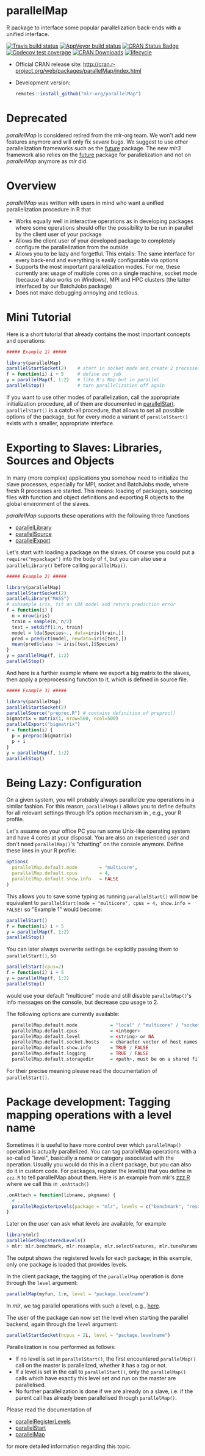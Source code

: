 # parallelMap

R package to interface some popular parallelization back-ends with a unified interface.

<!-- badges: start -->
[![Travis build status](https://img.shields.io/travis/mlr-org/parallelMap/master?logo=travis&style=flat-square&label=Linux)](https://travis-ci.org/mlr-org/parallelMap)
[![AppVeyor build status](https://img.shields.io/appveyor/ci/mlr-org/parallelMap?label=Windows&logo=appveyor&style=flat-square)](https://ci.appveyor.com/project/mlr-org/parallelMap)
[![CRAN Status Badge](http://www.r-pkg.org/badges/version/parallelMap)](http://cran.r-project.org/web/packages/parallelMap)
[![Codecov test coverage](https://codecov.io/gh/mlr-org/parallelMap/branch/master/graph/badge.svg)](https://codecov.io/gh/mlr-org/parallelMap?branch=master)
[![CRAN Downloads](http://cranlogs.r-pkg.org/badges/parallelMap)](http://cran.rstudio.com/web/packages/parallelMap/index.html)
[![lifecycle](https://img.shields.io/badge/lifecycle-retired-orange.svg)](https://www.tidyverse.org/lifecycle/#retired)
<!-- badges: end -->

* Official CRAN release site:
  http://cran.r-project.org/web/packages/parallelMap/index.html

* Development version:
  ```r
  remotes::install_github("mlr-org/parallelMap")
  ```
  
# Deprecated

_parallelMap_ is considered retired from the mlr-org team.
We won't add new features anymore and will only fix _severe_ bugs.
We suggest to use other parallelization frameworks such as the [future](https://github.com/HenrikBengtsson/future) package.
The new _mlr3_ framework also relies on the [future](https://github.com/HenrikBengtsson/future) package for parallelization and not on _parallelMap_ anymore as _mlr_ did.

# Overview

_parallelMap_ was written with users in mind who want a unified parallelization procedure in R that

* Works equally well in interactive operations as in developing packages where some operations should offer the possibility to be run in parallel by the client user of your package
* Allows the client user of your developed package to completely configure the parallelization from the outside
* Allows you to be lazy and forgetful. This entails: The same interface for every back-end and everything is easily configurable via options
* Supports the most important parallelization modes. For me, these currently are: usage of multiple cores on a single machine, socket mode (because it also works on Windows), MPI and HPC clusters (the latter interfaced by our BatchJobs package)
* Does not make debugging annoying and tedious.

# Mini Tutorial

Here is a short tutorial that already contains the most important concepts and operations:

```r
##### Example 1) #####

library(parallelMap)
parallelStartSocket(2)    # start in socket mode and create 2 processes on localhost
f = function(i) i + 5     # define our job
y = parallelMap(f, 1:2)   # like R's Map but in parallel
parallelStop()            # turn parallelization off again
```

If you want to use other modes of parallelization, call the appropriate initialization procedure, all of them are documented in [parallelStart](https://parallelmap.mlr-org.com/reference/parallelStart.html). `parallelStart()` is a catch-all procedure, that allows to set all possible options of the package, but for every mode a variant of `parallelStart()` exists with a smaller, appropriate interface.

# Exporting to Slaves: Libraries, Sources and Objects

In many (more complex) applications you somehow need to initialize the slave processes, especially for MPI, socket and BatchJobs mode, where fresh R processes are started. 
This means: loading of packages, sourcing files with function and object definitions and exporting R objects to the global environment of the slaves.

_parallelMap_ supports these operations with the following three functions

 * [parallelLibrary](https://parallelmap.mlr-org.com/reference/parallelLibrary.html)
 * [parallelSource](https://parallelmap.mlr-org.com/reference/parallelSource.html)
 * [parallelExport](https://parallelmap.mlr-org.com/reference/parallelExport.html)

Let's start with loading a package on the slaves. Of course you could put a `require("mypackage")` into the body of `f`, but you can also use a `parallelLibrary()` before calling `parallelMap()`.

```r
##### Example 2) #####

library(parallelMap)
parallelStartSocket(2)
parallelLibrary("MASS")
# subsample iris, fit an LDA model and return prediction error
f = function(i) {
  n = nrow(iris)
  train = sample(n, n/2)
  test = setdiff(1:n, train)
  model = lda(Species~., data=iris[train,])
  pred = predict(model, newdata=iris[test,])
  mean(pred$class != iris[test,]$Species)
}
y = parallelMap(f, 1:2)
parallelStop()
```

And here is a further example where we export a big matrix to the slaves, then
apply a preprocessing function to it, which is defined in source file. 

```r
##### Example 3) #####

library(parallelMap)
parallelStartSocket(2)
parallelSource("preproc.R") # contains definition of preproc()
bigmatrix = matrix(1, nrow=500, ncol=500)
parallelExport("bigmatrix")
f = function(i) {
  p = preproc(bigmatrix)
  p + i
}
y = parallelMap(f, 1:2)
parallelStop()
```

# Being Lazy: Configuration

On a given system, you will probably always parallelize you operations in a similar fashion. For this reason, `parallelMap()` allows you to define defaults for all relevant settings through R's option mechanism in , e.g., your R profile.

Let's assume on your office PC you run some Unix-like operating system and have 4 cores at your disposal. 
You are also an experienced user and don't need `parallelMap()`'s "chatting" on the console anymore. 
Define these lines in your R profile:

```r
options(
  parallelMap.default.mode        = "multicore",
  parallelMap.default.cpus        = 4,
  parallelMap.default.show.info   = FALSE
)
```

This allows you to save some typing as running `parallelStart()` will now be equivalent to `parallelStart(mode = "multicore", cpus = 4, show.info = FALSE)` so "Example 1" would become:

```r
parallelStart()
f = function(i) i + 5
y = parallelMap(f, 1:2)
parallelStop()
```

You can later always overwrite settings be explicitly passing them to `parallelStart()`, so

```r
parallelStart(cpus=2)
f = function(i) i + 5
y = parallelMap(f, 1:2)
parallelStop()
```

would use your default "multicore" mode and still disable `parallelMap()`'s info messages on the console, but decrease cpu usage to 2.

The following options are currently available:

```r
  parallelMap.default.mode            = "local" / "multicore" / "socket" / "mpi" / "BatchJobs"
  parallelMap.default.cpus            = <integer>
  parallelMap.default.level           = <string> or NA
  parallelMap.default.socket.hosts    = character vector of host names where to spawn in socket mode
  parallelMap.default.show.info       = TRUE / FALSE
  parallelMap.default.logging         = TRUE / FALSE
  parallelMap.default.storagedir      = <path>, must be on a shared file system for master / slaves
```

For their precise meaning please read the documentation of `parallelStart()`.

# Package development: Tagging mapping operations with a level name

Sometimes it is useful to have more control over which `parallelMap()` operation is actually parallelized.
You can tag parallelMap operations with a so-called "level", basically a name
or category associated with the operation. Usually you would do this in a client package, but you can also do it in custom code.
For packages, register the level(s) that you define in `zzz.R` to tell parallelMap
about them.
Here is an example from mlr's
[zzz.R](https://github.com/berndbischl/mlr/blob/master/R/zzz.R)
where we call this in `.onAttach()`

```r
.onAttach = function(libname, pkgname) {
  # ...
  parallelRegisterLevels(package = "mlr", levels = c("benchmark", "resample", "selectFeatures", "tuneParams"))
}
```

Later on the user can ask what levels are available, for example

```r
library(mlr)
parallelGetRegisteredLevels()
> mlr: mlr.benchmark, mlr.resample, mlr.selectFeatures, mlr.tuneParams
```

The output shows the registered levels for each package; in this example, only
one package is loaded that provides levels.

In the client package, the tagging of the `parallelMap` operation is done through
the `level` argument:

```r
parallelMap(myfun, 1:n, level = "package.levelname")
```

In _mlr_, we tag parallel operations with such a level, e.g.,
[here](https://github.com/mlr-org/mlr/blob/master/R/resample.R).

The user of the package can now set the level when starting the parallel backend, again through the `level` argument:

```r
parallelStartSocket(ncpus = 2L, level = "package.levelname")
```

Parallelization is now performed as follows:

* If no level is set in `parallelStart()`, the first encountered `parallelMap()` call on the master is parallelized, whether it has a tag or not.
* If a level is set in the call to `parallelStart()`, only the `parallelMap()` calls which have exactly this level set and run on the master are parallelised.
* No further parallelization is done if we are already on a slave, i.e. if the
  parent call has already been parallelised through `parallelMap()`.

Please read the documentation of

 * [parallelRegisterLevels](https://parallelmap.mlr-org.com/reference/parallelRegisterLevels.html)
 * [parallelStart](https://parallelmap.mlr-org.com/reference/parallelStart.html)
 * [parallelMap](https://parallelmap.mlr-org.com/reference/parallelMap.html)

for more detailed information regarding this topic.
